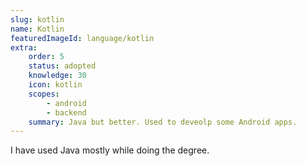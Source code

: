 ```yaml
---
slug: kotlin
name: Kotlin
featuredImageId: language/kotlin
extra:
    order: 5
    status: adopted
    knowledge: 30
    icon: kotlin
    scopes:
        - android
        - backend
    summary: Java but better. Used to deveolp some Android apps.
---
```


I have used Java mostly while doing the degree.